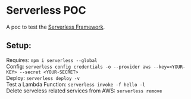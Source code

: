 # Serverless POC

A poc to test the [Serverless Framework](https://serverless.com).

## Setup:

Requires: `npm i serverless --global`  
Config: `serverless config credentials -o --provider aws --key=<YOUR-KEY> --secret <YOUR-SECRET>`  
Deploy: `serverless deploy -v`  
Test a Lambda Function: `serverless invoke -f hello -l`  
Delete serveless related services from AWS: `serverless remove`


